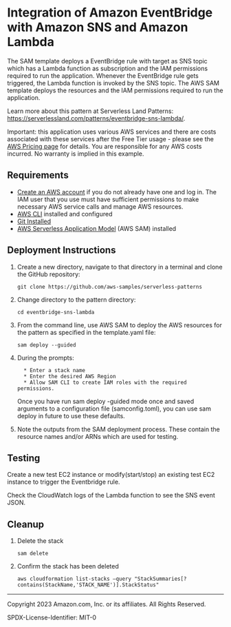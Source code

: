 # Integration of Amazon EventBridge with Amazon SNS and Amazon Lambda 

The SAM template deploys a EventBridge rule with target as SNS topic which has a Lambda function as subscription and the IAM permissions required to run the application. Whenever the EventBridge rule gets triggered, the Lambda function is invoked by the SNS topic. The AWS SAM template deploys the resources and the IAM permissions required to run the application.

Learn more about this pattern at Serverless Land Patterns: https://serverlessland.com/patterns/eventbridge-sns-lambda/.

Important: this application uses various AWS services and there are costs associated with these services after the Free Tier usage - please see the [AWS Pricing page](https://aws.amazon.com/pricing/) for details. You are responsible for any AWS costs incurred. No warranty is implied in this example.

## Requirements


* [Create an AWS account](https://portal.aws.amazon.com/gp/aws/developer/registration/index.html) if you do not already have one and log in. The IAM user that you use must have sufficient permissions to make necessary AWS service calls and manage AWS resources.
* [AWS CLI](https://docs.aws.amazon.com/cli/latest/userguide/install-cliv2.html) installed and configured
* [Git Installed](https://git-scm.com/book/en/v2/Getting-Started-Installing-Git)
* [AWS Serverless Application Model](https://docs.aws.amazon.com/serverless-application-model/latest/developerguide/serverless-sam-cli-install.html) (AWS SAM) installed

## Deployment Instructions


1. Create a new directory, navigate to that directory in a terminal and clone the GitHub repository:
    ``` 
    git clone https://github.com/aws-samples/serverless-patterns
    ``` 
    
2. Change directory to the pattern directory:
    ``` 
    cd eventbridge-sns-lambda
    ``` 
3. From the command line, use AWS SAM to deploy the AWS resources for the pattern as specified in the template.yaml file:
    ``` 
    sam deploy --guided
    ``` 
4. During the prompts:
    
         * Enter a stack name
         * Enter the desired AWS Region
         * Allow SAM CLI to create IAM roles with the required permissions.
    
    Once you have run sam deploy -guided mode once and saved arguments to a configuration file (samconfig.toml), you can use sam deploy in future to use these defaults.
    
5. Note the outputs from the SAM deployment process. These contain the resource names and/or ARNs which are used for testing.
    

## Testing

Create a new test EC2 instance or modify(start/stop) an existing test EC2 instance to trigger the Eventbridge rule.


Check the CloudWatch logs of the Lambda function to see the SNS event JSON.


## Cleanup


1. Delete the stack 
    ```
    sam delete
    ```
2. Confirm the stack has been deleted 
    ```
    aws cloudformation list-stacks —query "StackSummaries[?contains(StackName,'STACK_NAME')].StackStatus"
    ```

----
Copyright 2023 Amazon.com, Inc. or its affiliates. All Rights Reserved.

SPDX-License-Identifier: MIT-0
